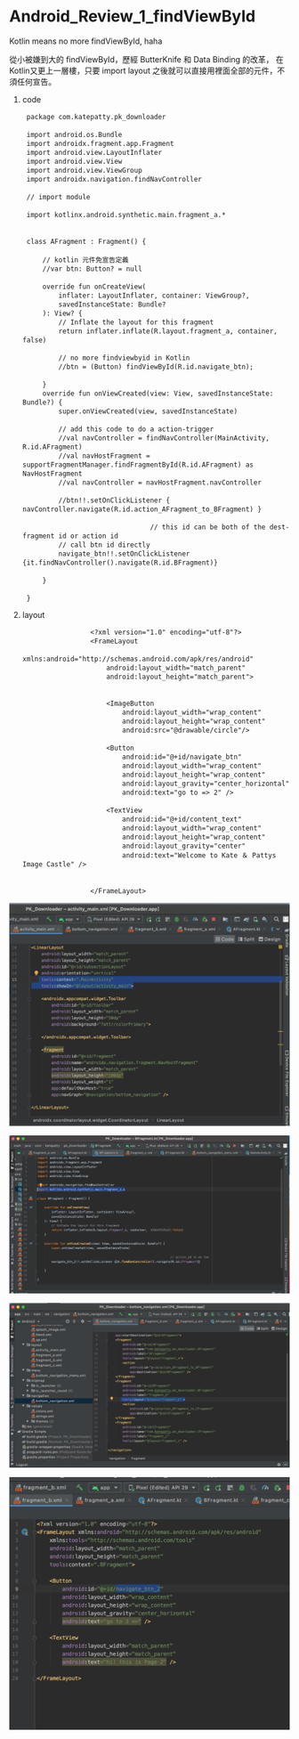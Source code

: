 # Android_Review_1_findViewById
Kotlin means no more findViewById, haha

從小被嫌到大的 findViewById，歷經 ButterKnife 和 Data Binding 的改革，
在Kotlin又更上一層樓，只要 import layout 之後就可以直接用裡面全部的元件，不須任何宣告。

1. code




        package com.katepatty.pk_downloader

        import android.os.Bundle
        import androidx.fragment.app.Fragment
        import android.view.LayoutInflater
        import android.view.View
        import android.view.ViewGroup
        import androidx.navigation.findNavController
        
        // import module
        
        import kotlinx.android.synthetic.main.fragment_a.*


        class AFragment : Fragment() {

            // kotlin 元件免宣告定義
            //var btn: Button? = null

            override fun onCreateView(
                inflater: LayoutInflater, container: ViewGroup?,
                savedInstanceState: Bundle?
            ): View? {
                // Inflate the layout for this fragment
                return inflater.inflate(R.layout.fragment_a, container, false)

                // no more findviewbyid in Kotlin
                //btn = (Button) findViewById(R.id.navigate_btn);

            }
            override fun onViewCreated(view: View, savedInstanceState: Bundle?) {
                super.onViewCreated(view, savedInstanceState)

                // add this code to do a action-trigger
                //val navController = findNavController(MainActivity, R.id.AFragment)
                //val navHostFragment = supportFragmentManager.findFragmentById(R.id.AFragment) as NavHostFragment
                //val navController = navHostFragment.navController

                //btn!!.setOnClickListener { navController.navigate(R.id.action_AFragment_to_BFragment) }

                                       // this id can be both of the dest-fragment id or action id
                // call btn id directly                       
                navigate_btn!!.setOnClickListener {it.findNavController().navigate(R.id.BFragment)}

            }

        }

2. layout

                        <?xml version="1.0" encoding="utf-8"?>
                        <FrameLayout
                            xmlns:android="http://schemas.android.com/apk/res/android"
                            android:layout_width="match_parent"
                            android:layout_height="match_parent">


                            <ImageButton
                                android:layout_width="wrap_content"
                                android:layout_height="wrap_content"
                                android:src="@drawable/circle"/>

                            <Button
                                android:id="@+id/navigate_btn"
                                android:layout_width="wrap_content"
                                android:layout_height="wrap_content"
                                android:layout_gravity="center_horizontal"
                                android:text="go to => 2" />

                            <TextView
                                android:id="@+id/content_text"
                                android:layout_width="wrap_content"
                                android:layout_height="wrap_content"
                                android:layout_gravity="center"
                                android:text="Welcome to Kate ＆ Pattys Image Castle" />


                        </FrameLayout>

![](https://raw.githubusercontent.com/QueenieCplusplus/Android_Review_1_findViewById/main/obj_1.png)

![](https://raw.githubusercontent.com/QueenieCplusplus/Android_Review_1_findViewById/main/obj_2.png)

![](https://raw.githubusercontent.com/QueenieCplusplus/Android_Review_1_findViewById/main/obj_3.png)

![](https://raw.githubusercontent.com/QueenieCplusplus/Android_Review_1_findViewById/main/obj_4.png)

